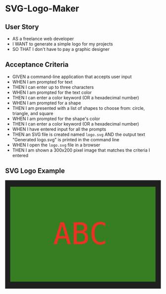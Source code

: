 # SVG-Logo-Maker

## User Story

* AS a freelance web developer
* I WANT to generate a simple logo for my projects
* SO THAT I don't have to pay a graphic designer

## Acceptance Criteria

* GIVEN a command-line application that accepts user input
* WHEN I am prompted for text
* THEN I can enter up to three characters
* WHEN I am prompted for the text color
* THEN I can enter a color keyword (OR a hexadecimal number)
* WHEN I am prompted for a shape
* THEN I am presented with a list of shapes to choose from: circle, triangle, and square
* WHEN I am prompted for the shape's color
* THEN I can enter a color keyword (OR a hexadecimal number)
* WHEN I have entered input for all the prompts
* THEN an SVG file is created named `logo.svg`
AND the output text "Generated logo.svg" is printed in the command line
* WHEN I open the `logo.svg` file in a browser
* THEN I am shown a 300x200 pixel image that matches the criteria I entered

## SVG Logo Example 

![Alt text](image.png)